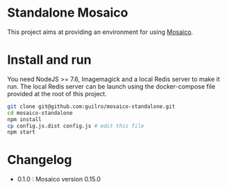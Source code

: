 # Standalone Mosaico

This project aims at providing an environment for using [Mosaico](https://mosaico.io).

# Install and run

You need NodeJS >= 7.6, Imagemagick and a local Redis server to make it run. The local Redis server can be launch
using the docker-compose file provided at the root of this project.

```bash
git clone git@github.com:guilro/mosaico-standalone.git
cd mosaico-standalone
npm install
cp config.js.dist config.js # edit this file
npm start
```

# Changelog

* 0.1.0 : Mosaico version 0.15.0
